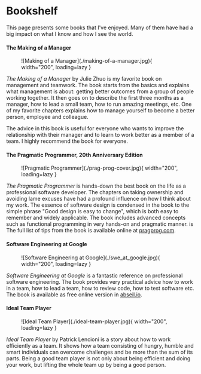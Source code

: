 # Bookshelf

This page presents some books that I've enjoyed. Many of them have had a big impact on what I know and how I see the world.

#### The Making of a Manager

<figure markdown>
  ![Making of a Manager](./making-of-a-manager.jpg){ width="200", loading=lazy }
</figure>

_The Making of a Manager_ by Julie Zhuo is my favorite book on management and teamwork. The book starts from the basics and explains what management is about: getting better outcomes from a group of people working together. It then goes on to describe the first three months as a manager, how to lead a small team, how to run amazing meetings, etc. One of my favorite chapters explains how to manage yourself to become a better person, employee and colleague.

The advice in this book is useful for everyone who wants to improve the relationship with their manager and to learn to work better as a member of a team. I highly recommend the book for everyone.

#### The Pragmatic Programmer, 20th Anniversary Edition

<figure markdown>
  ![Pragmatic Programmer](./prag-prog-cover.jpg){ width="200", loading=lazy }
</figure>

_The Pragmatic Programmer_ is hands-down the best book on the life as a professional software developer. The chapters on taking ownership and avoiding lame excuses have had a profound influence on how I think about my work. The essence of software design is condensed in the book to the simple phrase "Good design is easy to change", which is both easy to remember and widely applicable. The book includes advanced concepts such as functional programming in very hands-on and pragmatic manner. is The full list of tips from the book is available online at [pragprog.com](https://pragprog.com/tips/).

#### Software Engineering at Google

<figure markdown>
  ![Software Engineering at Google](./swe_at_google.jpg){ width="200", loading=lazy }
</figure>

_Software Engineering at Google_ is a fantastic reference on professional software engineering. The book provides very practical advice how to work in a team, how to lead a team, how to review code, how to test software etc. The book is available as free online version in [abseil.io](https://abseil.io/resources/swe-book).

#### Ideal Team Player

<figure markdown>
  ![Ideal Team Player](./ideal-team-player.jpg){ width="200", loading=lazy }
</figure>

_Ideal Team Player_ by Patrick Lencioni is a story about how to work efficiently as a team. It shows how a team consisting of hungry, humble and smart individuals can overcome challenges and be more than the sum of its parts. Being a good team player is not only about being efficient and doing your work, but lifting the whole team up by being a good person.
